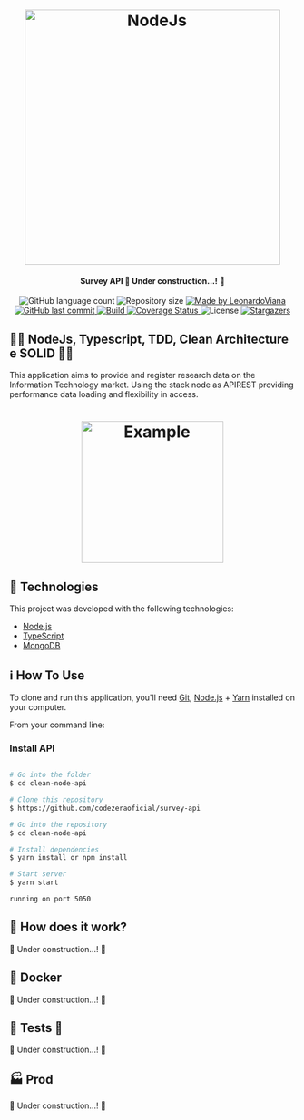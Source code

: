 
<h1 align="center">
    <img alt="NodeJs" title="#NodeJs" src="https://miro.medium.com/max/900/1*EaB5rd8ml5HL1KXFWkNeiA.png" width="450px" />
</h1>

<h4 align="center"> 
	 Survey API 🚧 Under construction...! 🚧 
</h4>
<p align="center">
  <img alt="GitHub language count" src="https://img.shields.io/github/languages/count/codezeraoficial/GoRentServer?color=%2304D361">

  <img alt="Repository size" src="https://img.shields.io/github/repo-size/codezeraoficial/survey-api">
	
  <a href="https://www.linkedin.com/in/leonardo-rviana/">
    <img alt="Made by LeonardoViana" src="https://img.shields.io/badge/made%20by-LeonardoViana-%2304D361">
  </a>

  <a href="https://github.com/codezeraoficial/survey-api/commits/master">
    <img alt="GitHub last commit" src="https://img.shields.io/github/last-commit/codezeraoficial/survey-api">
  </a>
  
  <a href="https://github.com/codezeraoficial/survey-api/commits/master">
    <img alt="Build" src="https://travis-ci.com/codezeraoficial/survey-api.svg?branch=master">
  </a>

  <a href='https://coveralls.io/github/codezeraoficial/survey-api'>
    <img src='https://coveralls.io/repos/github/codezeraoficial/survey-api/badge.svg' alt='Coverage Status' />
  </a>


  <img alt="License" src="https://img.shields.io/badge/license-MIT-brightgreen">
   <a href="https://github.com/codezeraoficial/survey-api/stargazers">
    <img alt="Stargazers" src="https://img.shields.io/github/stars/codezeraoficial/survey-api?style=social">
  </a>
</p>





## :man_technologist: NodeJs, Typescript, TDD, Clean Architecture e SOLID :construction_worker_man:

This application aims to provide and register research data on the Information Technology market. Using the stack node as APIREST providing performance
data loading and flexibility in access.

<h1 align="center">
    <img alt="Example" title="Example" src="https://www.infoq.com/i18n/software-architecture-trends-2019/styles/illustration.svg" width="250px" />
</h1>


## :rocket: Technologies

This project was developed with the following technologies:

- [Node.js][nodejs]
- [TypeScript][typescript]
- [MongoDB][mongodb]



## :information_source: How To Use

To clone and run this application, you'll need [Git](https://git-scm.com), [Node.js][nodejs] + [Yarn][yarn] installed on your computer.

From your command line:

### Install API 

```bash

# Go into the folder
$ cd clean-node-api

# Clone this repository
$ https://github.com/codezeraoficial/survey-api

# Go into the repository
$ cd clean-node-api

# Install dependencies
$ yarn install or npm install

# Start server
$ yarn start

running on port 5050
```

## :battery: How does it work? 

🚧 Under construction...! 🚧 

## :whale2: Docker

🚧 Under construction...! 🚧 

## :test_tube:  Tests  :test_tube:

🚧 Under construction...! 🚧 

## :factory: Prod

🚧 Under construction...! 🚧 

[nodejs]: https://nodejs.org/
[typescript]: https://www.typescriptlang.org/
[yarn]: https://yarnpkg.com/
[vs]: https://code.visualstudio.com/
[mongodb]: https://www.mongodb.com/cloud/atlas/
[insomnia]: https://insomnia.rest/
[surveyapi]: https://go-rent.herokuapp.com
[docker]: https://www.docker.com/
